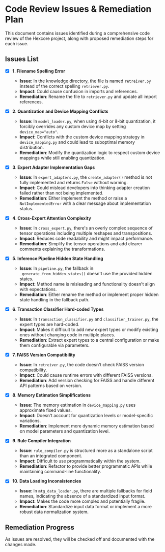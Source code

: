# Code Review Issues & Remediation Plan

This document contains issues identified during a comprehensive code review of the Hexcore project, along with proposed remediation steps for each issue.

## Issues List

- [x] **1. Filename Spelling Error**

  - **Issue**: In the knowledge directory, the file is named `retreiver.py` instead of the correct spelling `retriever.py`.
  - **Impact**: Could cause confusion in imports and references.
  - **Remediation**: Rename the file to `retriever.py` and update all import references.

- [x] **2. Quantization and Device Mapping Conflicts**

  - **Issue**: In `model_loader.py`, when using 4-bit or 8-bit quantization, it forcibly overrides any custom device map by setting `device_map="auto"`.
  - **Impact**: Conflicts with the custom device mapping strategy in `device_mapping.py` and could lead to suboptimal memory distribution.
  - **Remediation**: Modify the quantization logic to respect custom device mappings while still enabling quantization.

- [x] **3. Expert Adapter Implementation Gaps**

  - **Issue**: In `expert_adapters.py`, the `create_adapter()` method is not fully implemented and returns `False` without warning.
  - **Impact**: Could mislead developers into thinking adapter creation failed rather than not being implemented.
  - **Remediation**: Either implement the method or raise a `NotImplementedError` with a clear message about implementation status.

- [x] **4. Cross-Expert Attention Complexity**

  - **Issue**: In `cross_expert.py`, there's an overly complex sequence of tensor operations including multiple reshapes and transpositions.
  - **Impact**: Reduces code readability and might impact performance.
  - **Remediation**: Simplify the tensor operations and add clearer comments explaining the transformations.

- [x] **5. Inference Pipeline Hidden State Handling**

  - **Issue**: In `pipeline.py`, the fallback in `_generate_from_hidden_states()` doesn't use the provided hidden states.
  - **Impact**: Method name is misleading and functionality doesn't align with expectations.
  - **Remediation**: Either rename the method or implement proper hidden state handling in the fallback path.

- [x] **6. Transaction Classifier Hard-coded Types**

  - **Issue**: In `transaction_classifier.py` and `classifier_trainer.py`, the expert types are hard-coded.
  - **Impact**: Makes it difficult to add new expert types or modify existing ones without changing code in multiple places.
  - **Remediation**: Extract expert types to a central configuration or make them configurable via parameters.

- [x] **7. FAISS Version Compatibility**

  - **Issue**: In `retreiver.py`, the code doesn't check FAISS version compatibility.
  - **Impact**: Could cause runtime errors with different FAISS versions.
  - **Remediation**: Add version checking for FAISS and handle different API patterns based on version.

- [x] **8. Memory Estimation Simplifications**

  - **Issue**: The memory estimation in `device_mapping.py` uses approximate fixed values.
  - **Impact**: Doesn't account for quantization levels or model-specific variations.
  - **Remediation**: Implement more dynamic memory estimation based on model parameters and quantization level.

- [x] **9. Rule Compiler Integration**

  - **Issue**: `rule_compiler.py` is structured more as a standalone script than an integrated component.
  - **Impact**: Difficult to use programmatically within the system.
  - **Remediation**: Refactor to provide better programmatic APIs while maintaining command-line functionality.

- [x] **10. Data Loading Inconsistencies**
  - **Issue**: In `mtg_data_loader.py`, there are multiple fallbacks for field names, indicating the absence of a standardized input format.
  - **Impact**: Makes the code more complex and potentially fragile.
  - **Remediation**: Standardize input data format or implement a more robust data normalization system.

## Remediation Progress

As issues are resolved, they will be checked off and documented with the changes made.
